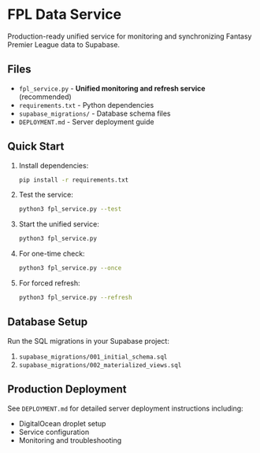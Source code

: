 # FPL Data Service

Production-ready unified service for monitoring and synchronizing Fantasy Premier League data to Supabase.

## Files

- `fpl_service.py` - **Unified monitoring and refresh service** (recommended)
- `requirements.txt` - Python dependencies
- `supabase_migrations/` - Database schema files
- `DEPLOYMENT.md` - Server deployment guide

## Quick Start

1. Install dependencies:
   ```bash
   pip install -r requirements.txt
   ```

2. Test the service:
   ```bash
   python3 fpl_service.py --test
   ```

3. Start the unified service:
   ```bash
   python3 fpl_service.py
   ```

4. For one-time check:
   ```bash
   python3 fpl_service.py --once
   ```

5. For forced refresh:
   ```bash
   python3 fpl_service.py --refresh
   ```

## Database Setup

Run the SQL migrations in your Supabase project:
1. `supabase_migrations/001_initial_schema.sql`
2. `supabase_migrations/002_materialized_views.sql`

## Production Deployment

See `DEPLOYMENT.md` for detailed server deployment instructions including:
- DigitalOcean droplet setup
- Service configuration
- Monitoring and troubleshooting
